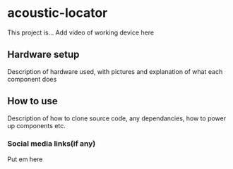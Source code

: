 # acoustic-locator
This project is...
Add video of working device here

## Hardware setup
Description of hardware used, with pictures and explanation of what each component does

## How to use
Description of how to clone source code, any dependancies, how to power up components etc.

### Social media links(if any)
Put em here
